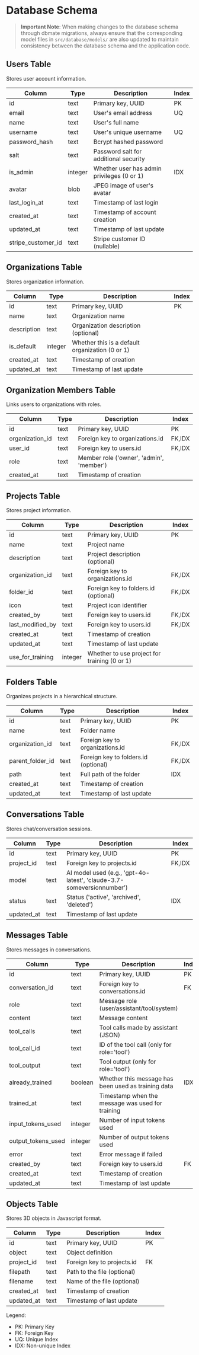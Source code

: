 # Database Schema

> **Important Note**: When making changes to the database schema through dbmate migrations, always ensure that the corresponding model files in `src/database/models/` are also updated to maintain consistency between the database schema and the application code.

## Users Table

Stores user account information.

| Column       | Type    | Description                                    | Index |
|--------------|---------|------------------------------------------------|-------|
| id           | text    | Primary key, UUID                              | PK    |
| email        | text    | User's email address                           | UQ    |
| name         | text    | User's full name                               |       |
| username     | text    | User's unique username                         | UQ    |
| password_hash| text    | Bcrypt hashed password                         |       |
| salt         | text    | Password salt for additional security          |       |
| is_admin     | integer | Whether user has admin privileges (0 or 1)     | IDX   |
| avatar       | blob    | JPEG image of user's avatar                    |       |
| last_login_at| text    | Timestamp of last login                        |       |
| created_at   | text    | Timestamp of account creation                  |       |
| updated_at   | text    | Timestamp of last update                       |       |
| stripe_customer_id | text | Stripe customer ID (nullable)               |       |

## Organizations Table

Stores organization information.

| Column      | Type    | Description                                    | Index |
|-------------|---------|------------------------------------------------|-------|
| id          | text    | Primary key, UUID                              | PK    |
| name        | text    | Organization name                              |       |
| description | text    | Organization description (optional)            |       |
| is_default  | integer | Whether this is a default organization (0 or 1)|       |
| created_at  | text    | Timestamp of creation                          |       |
| updated_at  | text    | Timestamp of last update                       |       |

## Organization Members Table

Links users to organizations with roles.

| Column          | Type    | Description                                    | Index |
|-----------------|---------|------------------------------------------------|-------|
| id              | text    | Primary key, UUID                              | PK    |
| organization_id | text    | Foreign key to organizations.id                | FK,IDX|
| user_id         | text    | Foreign key to users.id                        | FK,IDX|
| role            | text    | Member role ('owner', 'admin', 'member')       |       |
| created_at      | text    | Timestamp of creation                          |       |

## Projects Table

Stores project information.

| Column          | Type    | Description                                    | Index |
|-----------------|---------|------------------------------------------------|-------|
| id              | text    | Primary key, UUID                              | PK    |
| name            | text    | Project name                                   |       |
| description     | text    | Project description (optional)                 |       |
| organization_id | text    | Foreign key to organizations.id                | FK,IDX|
| folder_id       | text    | Foreign key to folders.id (optional)           | FK,IDX|
| icon            | text    | Project icon identifier                        |       |
| created_by      | text    | Foreign key to users.id                        | FK,IDX|
| last_modified_by| text    | Foreign key to users.id                        | FK,IDX|
| created_at      | text    | Timestamp of creation                          |       |
| updated_at      | text    | Timestamp of last update                       |       |
| use_for_training| integer | Whether to use project for training (0 or 1)   |       |

## Folders Table

Organizes projects in a hierarchical structure.

| Column          | Type    | Description                                    | Index |
|-----------------|---------|------------------------------------------------|-------|
| id              | text    | Primary key, UUID                              | PK    |
| name            | text    | Folder name                                    |       |
| organization_id | text    | Foreign key to organizations.id                | FK,IDX|
| parent_folder_id| text    | Foreign key to folders.id (optional)           | FK,IDX|
| path            | text    | Full path of the folder                        | IDX   |
| created_at      | text    | Timestamp of creation                          |       |
| updated_at      | text    | Timestamp of last update                       |       |

## Conversations Table

Stores chat/conversation sessions.

| Column          | Type    | Description                                    | Index |
|-----------------|---------|------------------------------------------------|-------|
| id              | text    | Primary key, UUID                              | PK    |
| project_id      | text    | Foreign key to projects.id                     | FK,IDX|
| model           | text    | AI model used (e.g., 'gpt-4o-latest', 'claude-3.7-someversionnumber')     |       |
| status          | text    | Status ('active', 'archived', 'deleted')       | IDX   |
| updated_at      | text    | Timestamp of last update                       |       |

## Messages Table

Stores messages in conversations.

| Column            | Type    | Description                                    | Index |
|-------------------|---------|------------------------------------------------|-------|
| id                | text    | Primary key, UUID                              | PK    |
| conversation_id   | text    | Foreign key to conversations.id                | FK    |
| role              | text    | Message role (user/assistant/tool/system)      |       |
| content           | text    | Message content                                |       |
| tool_calls        | text    | Tool calls made by assistant (JSON)            |       |
| tool_call_id      | text    | ID of the tool call (only for role='tool')     |       |
| tool_output       | text    | Tool output (only for role='tool')             |       |
| already_trained   | boolean | Whether this message has been used as training data | IDX   |
| trained_at        | text    | Timestamp when the message was used for training |       |
| input_tokens_used | integer | Number of input tokens used                    |       |
| output_tokens_used| integer | Number of output tokens used                   |       |
| error             | text    | Error message if failed                        |       |
| created_by        | text    | Foreign key to users.id                        | FK    |
| created_at        | text    | Timestamp of creation                          |       |
| updated_at        | text    | Timestamp of last update                       |       |

## Objects Table

Stores 3D objects in Javascript format.

| Column      | Type    | Description                                    | Index |
|-------------|---------|------------------------------------------------|-------|
| id          | text    | Primary key, UUID                              | PK    |
| object      | text    | Object definition                              |       |
| project_id  | text    | Foreign key to projects.id                     | FK    |
| filepath    | text    | Path to the file (optional)                    |       |
| filename    | text    | Name of the file (optional)                    |       |
| created_at  | text    | Timestamp of creation                          |       |
| updated_at  | text    | Timestamp of last update                       |       |

Legend:
- PK: Primary Key
- FK: Foreign Key
- UQ: Unique Index
- IDX: Non-unique Index